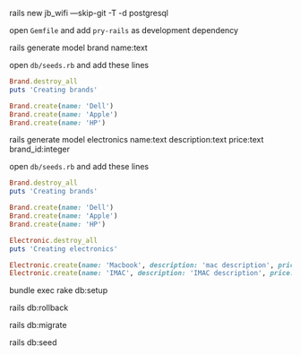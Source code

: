 

rails new jb_wifi —skip-git -T  -d postgresql

open `Gemfile` and add `pry-rails` as development dependency

rails generate model brand name:text

open `db/seeds.rb` and add these lines

```ruby
Brand.destroy_all
puts 'Creating brands'

Brand.create(name: 'Dell')
Brand.create(name: 'Apple')
Brand.create(name: 'HP')
```

 rails generate model electronics name:text description:text price:text brand_id:integer

 open `db/seeds.rb` and add these lines

 ```ruby
Brand.destroy_all
puts 'Creating brands'

Brand.create(name: 'Dell')
Brand.create(name: 'Apple')
Brand.create(name: 'HP')

Electronic.destroy_all
puts 'Creating electronics'

Electronic.create(name: 'Macbook', description: 'mac description', price: '$3000', brand_id: Brand.find_by(name: 'Apple').id)
Electronic.create(name: 'IMAC', description: 'IMAC description', price: '$2000', brand_id: Brand.find_by(name: 'Apple').id)
```

bundle exec rake db:setup

rails db:rollback

rails db:migrate

rails db:seed




